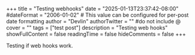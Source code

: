 +++
title = "Testing webhooks"
date = "2025-01-13T23:37:42-08:00"
#dateFormat = "2006-01-02" # This value can be configured for per-post date formatting
author = "Devlin"
authorTwitter = "" #do not include @
cover = ""
tags = ["test post"]
description = "Testing web hooks"
showFullContent = false
readingTime = false
hideComments = false
+++

Testing if web hooks work.
